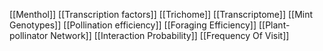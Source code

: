 [[Menthol]]
[[Transcription factors]]
[[Trichome]]
[[Transcriptome]]
[[Mint Genotypes]]
[[Pollination efficiency]]
[[Foraging Efficiency]]
[[Plant-pollinator Network]]
[[Interaction Probability]]
[[Frequency Of Visit]]
